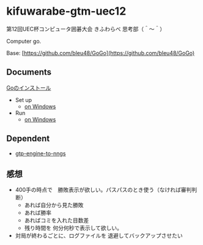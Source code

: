 # kifuwarabe-gtm-uec12

第12回UEC杯コンピュータ囲碁大会 きふわらべ 思考部（＾～＾）

Computer go.  

Base: [https://github.com/bleu48/GoGo](https://github.com/bleu48/GoGo)  

## Documents

[Goのインストール](https://github.com/muzudho/hello-golang/blob/main/doc/installation/install.md)  

* Set up
  * [on Windows](./doc/set-up-app-on-windows.md)
* Run
  * [on Windows](./doc/run-app-on-windows.md)

## Dependent

* [gtp-engine-to-nngs](https://github.com/muzudho/gtp-engine-to-nngs)

## 感想

* 400手の時点で　勝敗表示が欲しい。パスパスのとき使う（なければ審判判断）
  * あれば自分から見た勝敗
  * あれば勝率
  * あればコミを入れた目数差
  * 残り時間を 何分何秒で表示して欲しい。
* 対局が終わるごとに、ログファイルを 退避してバックアップさせたい
